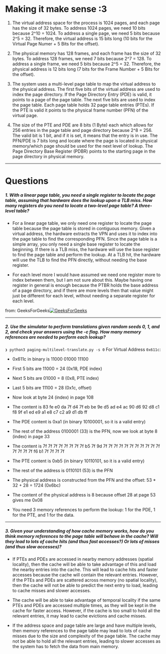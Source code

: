 # Making it make sense :3

1. The virtual address space for the process is 1024 pages, and each page has the size of 32 bytes. To address 1024 pages, we need 10 bits because 2^10 = 1024. To address a single page, we need 5 bits because 2^5 = 32. Therefore, the virtual address is 15 bits long (10 bits for the Virtual Page Numer + 5 Bits for the offset).

2. The physical memory has 128 frames, and each frame has the size of 32 bytes. To address 128 frames, we need 7 bits because 2^7 = 128. To address a single frame, we need 5 bits because 2^5 = 32. Therefore, the physical address is 12 bits long (7 bits for the Frame Number + 5 Bits for the offset).

3. The system uses a multi-level page table to map the virtual address to the physical address. The first five bits of the virtual address are used to index the page directory. If the Page Directory Entry (PDE) is valid, it points to a page of the page table. The next five bits are used to index the page table. Each page table holds 32 page table entries (PTEs). If the PTE is valid it points to the physical frame number (PFN) of the virtual page.

4. The size of the PTE and PDE are 8 bits (1 Byte) each which allows for 256 entries in the page table and page directory because 2^8 = 256. The valid bit is 1 bit, and if it is set, it means that the entry is in use. The PFN/PDE is 7 bits long and locate where the page is located in physical memory/which page should be used for the next level of lookup. The Page Directory Base Register (PDBR) points to the starting page in the page directory in physical memory.

-------------------

# Questions

##### 1. With a linear page table, you need a single register to locate the page table, assuming that hardware does the lookup upon a TLB miss. How many registers do you need to locate a two-level page table? A three-level table?

- For a linear page table, we only need one register to locate the page table because the page table is stored in contiguous memory. Given a virtual address, the hardware extracts the VPN and uses it to index into the page table to find the corresponding PFN. Since the page table is a simple array, you only need a single base register to locate the beginning. If there is a TLB miss, the hardware will use the base register to find the page table and perform the lookup. At a TLB hit, the hardware will use the TLB to find the PFN directly, without needing the base register.

- For each level more I would have assumed we need one register more to index between them, but I am not sure about this. Maybe having one register in general is enough because the PTBR holds the base address of a page directory, and if there are more levels then that value might just be different for each level, without needing a separate register for each level.

from: GeeksForGeeks[![GeeksForGeeks](https://media.geeksforgeeks.org/wp-content/uploads/20190608174704/multilevel.png)](https://www.geeksforgeeks.org/multilevel-paging-in-operating-system/)

-------------------

##### 2. Use the simulator to perform translations given random seeds 0, 1, and 2, and check your answers using the -c flag. How many memory references are needed to perform each lookup?

`❯ python3 paging-multilevel-translate.py -s 0`
For Virtual Address `0x611c`:
- 0x611c in binary is 11000 01000 11100
- First 5 bits are 11000 = 24 (0x18, PDE index)
- Next 5 bits are 01000 = 8 (0x8, PTE index)
- Last 5 bits are 11100 = 28 (0x1c, offset)
- Now look at byte 24 (index) in page 108 
- The content is 83 fe e0 da 7f d4 7f eb be 9e d5 ad e4 ac 90 d6 92 d8 c1 f8 9f e1 ed e9 a1 e8 c7 c2 a9 d1 db ff
- The PDE content is 0xa1 (in binary 10100001, so it is a valid entry)
- The rest of the address 0100001 (33) is the PFN, now we look at byte 8 (index) in page 33
- The content is 7f 7f 7f 7f 7f 7f 7f 7f b5 7f 9d 7f 7f 7f 7f 7f 7f 7f 7f 7f 7f 7f 7f 7f 7f 7f f6 b1 7f 7f 7f 7f
- The PTE content is 0xb5 (in binary 10110101, so it is a valid entry)
- The rest of the address is 0110101 (53) is the PFN
- The physical address is constructed from the PFN and the offset: 53 * 32 + 28 = 1724 (0x6bc)
- The content of the physical address is 8 because offset 28 at page 53 gives me 0x08

- You need 3 memory references to perform the lookup: 1 for the PDE, 1 for the PTE, and 1 for the data.

-------------------

##### 3. Given your understanding of how cache memory works, how do you think memory references to the page table will behave in the cache? Will they lead to lots of cache hits (and thus fast accesses?) Or lots of misses (and thus slow accesses)?

- If PTEs and PDEs are accessed in nearby memory addresses (spatial locality), then the cache will be able to take advantage of this and load the nearby entries into the cache. This will lead to cache hits and faster accesses because the cache will contain the relevant entries. However, if the PTEs and PDEs are scattered across memory (no spatial locality), then the cache will not be able to predict the next entry to load, leading to cache misses and slower accesses.

- The cache will be able to take advantage of temporal locality if the same PTEs and PDEs are accessed multiple times, as they will be kept in the cache for faster access. However, if the cache is too small to hold all the relevant entries, it may lead to cache evictions and cache misses.

- If the address space and page table are large and have multiple levels, then memory references to the page table may lead to lots of cache misses due to the size and complexity of the page table. The cache may not be able to hold all the relevant entries, leading to slower accesses as the system has to fetch the data from main memory. 
